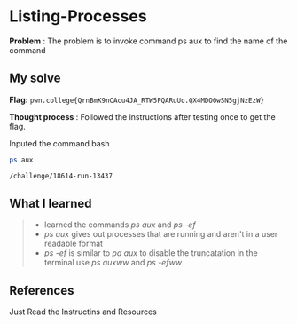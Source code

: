 
# Listing-Processes 

**Problem** : The problem is to invoke  command  ps aux to find the name of the command

## My solve

**Flag:** `pwn.college{QrnBmK9nCAcu4JA_RTW5FQARuUo.QX4MDO0wSN5gjNzEzW}`

**Thought process** :   Followed the instructions after testing once to get the flag.

Inputed the command
bash
```bash
ps aux

/challenge/18614-run-13437

```


## What I learned
> * learned the commands *ps aux* and *ps -ef*
> * *ps aux* gives out processes that are running and aren't in a user readable format
> * *ps -ef* is similar to *pa aux* to disable the truncatation in the terminal use *ps auxww* and *ps -efww*

## References 
Just Read the Instructins and Resources
